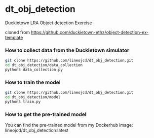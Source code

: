 # dt_obj_detection
Duckietown LRA Object detection Exercise

cloned from https://github.com/duckietown-ethz/object-detection-ex-template



### How to collect data from the Duckietown simulator
```bash
git clone https://github.com/lineojcd/dt_obj_detection.git
cd dt_obj_detection/data_collection
python3 data_collection.py
```

### How to train the model
```bash
git clone https://github.com/lineojcd/dt_obj_detection.git
cd dt_obj_detection/model
python3 train.py
```

### How to get the pre-trained model
You can find the pre-trained model from my Dockerhub image: lineojcd/dt_obj_detection:latest
